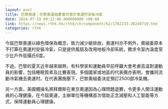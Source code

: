 ```yaml
---
layout: post
title: 巴黎奧運｜巴黎奧運組委會同意於奧運村安裝冷氣
date: 2024-07-19 09:22:06.000000000 +08:00
link: https://news.rthk.hk/rthk/ch/component/k2/1762233-20240719.htm
categories: rthk
---
```


今屆巴黎奧運以綠色環保為概念，致力減少碳排放，奧運村亦不例外，奧組委原本不打算在奧運村安裝冷氣，只是提供風扇及改用地板冷卻系統，務求令室內溫度至少比戶外低攝氏6度。

不過，巴黎的夏天近年越來越熱，有科學家和運動員早前呼籲大會考慮高溫對運動員的影響，包括睡眠質素及比賽表現。多個國家或地區的代表團亦表明，會攜同流動冷氣機去奧運村。在代表團施壓下，巴黎奧組委決定預訂2500部冷氣機。

另一方面，美國體操名將拜爾斯在東京奧運因為心理問題退賽，令更多人關注運動員的心理健康。在今屆奧運，主辦單位等機構首次借助正念減壓和人工智能等方式，保障運動員心理健康。
